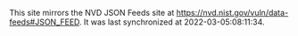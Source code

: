 This site mirrors the NVD JSON Feeds site at https://nvd.nist.gov/vuln/data-feeds#JSON_FEED. It was last synchronized at 2022-03-05:08:11:34.